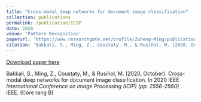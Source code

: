 ```yaml
---
title: "Cross-modal deep networks for document image classification"
collection: publications
permalink: /publication/ICIP
date: 2020
venue: 'Pattern Recognition'
paperurl: 'https://www.researchgate.net/profile/Zuheng-Ming/publication/345998752_Cross-Modal_Deep_Networks_For_Document_Image_Classification/links/62c6f92b00d0b451103de6c1/Cross-Modal-Deep-Networks-For-Document-Image-Classification.pdf'
citation: 'Bakkali, S., Ming, Z., Coustaty, M., & Rusiñol, M. (2020, October). Cross-modal deep networks for document image classification. In 2020 IEEE International Conference on Image Processing (ICIP) (pp. 2556-2560). IEEE. (Core rang B)'
---
```


[Download paper here](https://www.researchgate.net/profile/Zuheng-Ming/publication/345998752_Cross-Modal_Deep_Networks_For_Document_Image_Classification/links/62c6f92b00d0b451103de6c1/Cross-Modal-Deep-Networks-For-Document-Image-Classification.pdf)

Bakkali, S., Ming, Z., Coustaty, M., & Rusiñol, M. (2020, October). Cross-modal deep networks for document image classification. In 2020 IEEE <i> International Conference on Image Processing (ICIP) (pp. 2556-2560) </i>. IEEE. (Core rang B)